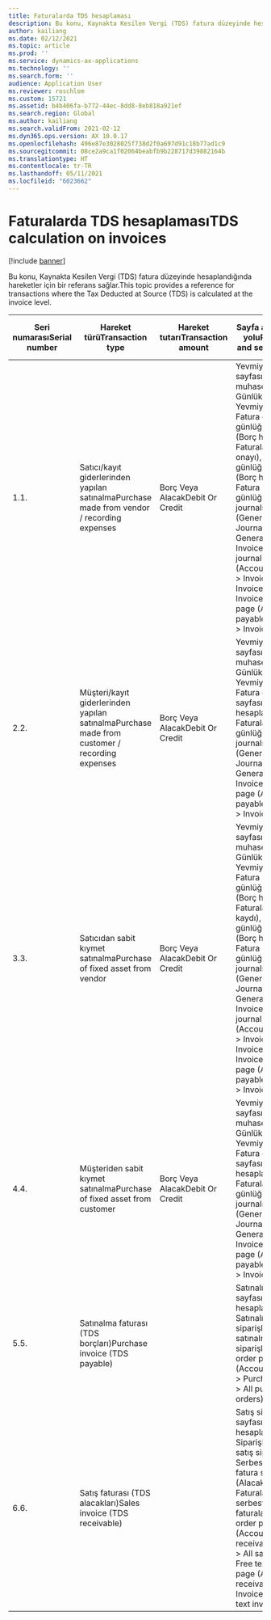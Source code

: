 ```yaml
---
title: Faturalarda TDS hesaplaması
description: Bu konu, Kaynakta Kesilen Vergi (TDS) fatura düzeyinde hesaplandığında hareketler için bir referans sağlar.
author: kailiang
ms.date: 02/12/2021
ms.topic: article
ms.prod: ''
ms.service: dynamics-ax-applications
ms.technology: ''
ms.search.form: ''
audience: Application User
ms.reviewer: roschlom
ms.custom: 15721
ms.assetid: b4b406fa-b772-44ec-8dd8-8eb818a921ef
ms.search.region: Global
ms.author: kailiang
ms.search.validFrom: 2021-02-12
ms.dyn365.ops.version: AX 10.0.17
ms.openlocfilehash: 496e87e3028025f738d2f0a697d91c18b77ad1c9
ms.sourcegitcommit: 08ce2a9ca1f02064beabfb9b228717d39882164b
ms.translationtype: HT
ms.contentlocale: tr-TR
ms.lasthandoff: 05/11/2021
ms.locfileid: "6023662"
---
```

# <a name="tds-calculation-on-invoices"></a><span data-ttu-id="f8aa1-103">Faturalarda TDS hesaplaması</span><span class="sxs-lookup"><span data-stu-id="f8aa1-103">TDS calculation on invoices</span></span>

[!include [banner](../includes/banner.md)]

<span data-ttu-id="f8aa1-104">Bu konu, Kaynakta Kesilen Vergi (TDS) fatura düzeyinde hesaplandığında hareketler için bir referans sağlar.</span><span class="sxs-lookup"><span data-stu-id="f8aa1-104">This topic provides a reference for transactions where the Tax Deducted at Source (TDS) is calculated at the invoice level.</span></span>

| <span data-ttu-id="f8aa1-105">Seri numarası</span><span class="sxs-lookup"><span data-stu-id="f8aa1-105">Serial number</span></span> | <span data-ttu-id="f8aa1-106">Hareket türü</span><span class="sxs-lookup"><span data-stu-id="f8aa1-106">Transaction type</span></span>                                 | <span data-ttu-id="f8aa1-107">Hareket tutarı</span><span class="sxs-lookup"><span data-stu-id="f8aa1-107">Transaction amount</span></span> | <span data-ttu-id="f8aa1-108">Sayfa adı ve seçim yolu</span><span class="sxs-lookup"><span data-stu-id="f8aa1-108">Page name and selection path</span></span>                                 | <span data-ttu-id="f8aa1-109">Hesap türü ve mahsup hesap türü</span><span class="sxs-lookup"><span data-stu-id="f8aa1-109">Account type and offset account type</span></span>                         |
| ------------- | ------------------------------------------------ | ------------------ | ------------------------------------------------------------ | ------------------------------------------------------------ |
| <span data-ttu-id="f8aa1-110">1.</span><span class="sxs-lookup"><span data-stu-id="f8aa1-110">1.</span></span>            | <span data-ttu-id="f8aa1-111">Satıcı/kayıt giderlerinden yapılan satınalma</span><span class="sxs-lookup"><span data-stu-id="f8aa1-111">Purchase made from vendor / recording expenses</span></span>   | <span data-ttu-id="f8aa1-112">Borç  Veya  Alacak</span><span class="sxs-lookup"><span data-stu-id="f8aa1-112">Debit  Or  Credit</span></span>  | <span data-ttu-id="f8aa1-113">Yevmiye defterleri sayfası (Genel muhasebe > Günlük girişleri > Yevmiye defterleri), Fatura onay günlüğü sayfası (Borç hesapları > Faturalar > Fatura onayı), Fatura günlüğü sayfası (Borç hesapları > Fatura > Fatura günlüğü)</span><span class="sxs-lookup"><span data-stu-id="f8aa1-113">General journals page (General ledger >  Journal entries > General journals), Invoice approval journal page (Accounts payable > Invoices > Invoice approval), Invoice journal page (Accounts payable >  Invoices > Invoice journal)</span></span> | <span data-ttu-id="f8aa1-114">Genel muhasebe (Dr.)  Satıcı (Cr.).</span><span class="sxs-lookup"><span data-stu-id="f8aa1-114">Ledger (Dr.)  Vendor (Cr.).</span></span>  <span data-ttu-id="f8aa1-115">Stopaj vergisi, Genel muhasebe hesabının deftere nakil türü **Nakit** **satınalmalar** olduğunda, yalnızca Satıcı-Genel muhasebe  birleşimi için hesaplanır.</span><span class="sxs-lookup"><span data-stu-id="f8aa1-115">Withholding tax is calculated for the Vendor-Ledger  combination only when the Ledger account has the posting type **Purchase**  **cash**.</span></span> |
| <span data-ttu-id="f8aa1-116">2.</span><span class="sxs-lookup"><span data-stu-id="f8aa1-116">2.</span></span>            | <span data-ttu-id="f8aa1-117">Müşteri/kayıt giderlerinden yapılan satınalma</span><span class="sxs-lookup"><span data-stu-id="f8aa1-117">Purchase made from customer / recording expenses</span></span> | <span data-ttu-id="f8aa1-118">Borç  Veya  Alacak</span><span class="sxs-lookup"><span data-stu-id="f8aa1-118">Debit  Or  Credit</span></span>  | <span data-ttu-id="f8aa1-119">Yevmiye defterleri sayfası (Genel muhasebe >  Günlük girişleri > Yevmiye defterleri), Fatura günlüğü sayfası (Borç hesapları >  Faturalar > Fatura günlüğü)</span><span class="sxs-lookup"><span data-stu-id="f8aa1-119">General journals page (General ledger >  Journal entries > General journals), Invoice journal page (Accounts payable >  Invoices > Invoice journal)</span></span> | <span data-ttu-id="f8aa1-120">Genel muhasebe (Dr.)  Müşteri (Cr.)</span><span class="sxs-lookup"><span data-stu-id="f8aa1-120">Ledger (Dr.)  Customer (Cr.)</span></span>                                 |
| <span data-ttu-id="f8aa1-121">3.</span><span class="sxs-lookup"><span data-stu-id="f8aa1-121">3.</span></span>            | <span data-ttu-id="f8aa1-122">Satıcıdan sabit kıymet satınalma</span><span class="sxs-lookup"><span data-stu-id="f8aa1-122">Purchase of fixed asset from vendor</span></span>              | <span data-ttu-id="f8aa1-123">Borç  Veya  Alacak</span><span class="sxs-lookup"><span data-stu-id="f8aa1-123">Debit  Or  Credit</span></span>  | <span data-ttu-id="f8aa1-124">Yevmiye defterleri sayfası (Genel muhasebe > Günlük girişleri > Yevmiye defterleri), Fatura kaydı günlüğü sayfası (Borç hesapları > Faturalar > Fatura kaydı), Fatura günlüğü sayfası (Borç hesapları > Fatura > Fatura günlüğü)</span><span class="sxs-lookup"><span data-stu-id="f8aa1-124">General journals page (General ledger >  Journal entries > General journals), Invoice register journal page (Accounts payable > Invoices > Invoice register), Invoice journal page (Accounts payable >  Invoices > Invoice journal)</span></span> | <span data-ttu-id="f8aa1-125">Sabit kıymetler (Dr.)  Satıcı (Cr.)</span><span class="sxs-lookup"><span data-stu-id="f8aa1-125">Fixed assets (Dr.)  Vendor (Cr.)</span></span>                             |
| <span data-ttu-id="f8aa1-126">4.</span><span class="sxs-lookup"><span data-stu-id="f8aa1-126">4.</span></span>            | <span data-ttu-id="f8aa1-127">Müşteriden sabit kıymet satınalma</span><span class="sxs-lookup"><span data-stu-id="f8aa1-127">Purchase of fixed asset from customer</span></span>            | <span data-ttu-id="f8aa1-128">Borç  Veya  Alacak</span><span class="sxs-lookup"><span data-stu-id="f8aa1-128">Debit  Or  Credit</span></span>  | <span data-ttu-id="f8aa1-129">Yevmiye defterleri sayfası (Genel muhasebe >  Günlük girişleri > Yevmiye defterleri), Fatura günlüğü sayfası (Borç hesapları >  Faturalar > Fatura günlüğü)</span><span class="sxs-lookup"><span data-stu-id="f8aa1-129">General journals page (General ledger >  Journal entries > General journals), Invoice journal page (Accounts payable >  Invoices > Invoice journal)</span></span> | <span data-ttu-id="f8aa1-130">Sabit kıymetler (Dr.)  Müşteri (Cr.)</span><span class="sxs-lookup"><span data-stu-id="f8aa1-130">Fixed assets (Dr.)  Customer (Cr.)</span></span>                           |
| <span data-ttu-id="f8aa1-131">5.</span><span class="sxs-lookup"><span data-stu-id="f8aa1-131">5.</span></span>            | <span data-ttu-id="f8aa1-132">Satınalma faturası  (TDS borçları)</span><span class="sxs-lookup"><span data-stu-id="f8aa1-132">Purchase invoice  (TDS payable)</span></span>                  |                    | <span data-ttu-id="f8aa1-133">Satınalma siparişi sayfası (Borç hesapları > Satınalma siparişleri > Tüm satınalma siparişleri)</span><span class="sxs-lookup"><span data-stu-id="f8aa1-133">Purchase order page (Accounts payable > Purchase orders > All purchase orders)</span></span> |                                                              |
| <span data-ttu-id="f8aa1-134">6.</span><span class="sxs-lookup"><span data-stu-id="f8aa1-134">6.</span></span>            | <span data-ttu-id="f8aa1-135">Satış faturası  (TDS alacakları)</span><span class="sxs-lookup"><span data-stu-id="f8aa1-135">Sales invoice  (TDS receivable)</span></span>                  |                    | <span data-ttu-id="f8aa1-136">Satış siparişi sayfası (Alacak hesapları > Siparişler > Tüm satış siparişleri), Serbest metin fatura sayfası (Alacak hesapları > Faturalar > Tüm serbest metin faturaları)</span><span class="sxs-lookup"><span data-stu-id="f8aa1-136">Sales order page (Accounts receivable > Orders > All sales orders), Free text invoice page (Accounts receivable > Invoices > All free text invoices)</span></span> |                                                              |
